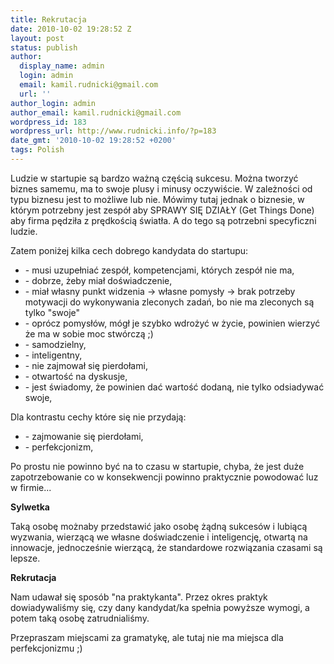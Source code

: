 ```yaml
---
title: Rekrutacja
date: 2010-10-02 19:28:52 Z
layout: post
status: publish
author:
  display_name: admin
  login: admin
  email: kamil.rudnicki@gmail.com
  url: ''
author_login: admin
author_email: kamil.rudnicki@gmail.com
wordpress_id: 183
wordpress_url: http://www.rudnicki.info/?p=183
date_gmt: '2010-10-02 19:28:52 +0200'
tags: Polish
---
```


<div id="_mcePaste" style="position: absolute; left: -10000px; top: 0px; width: 1px; height: 1px; overflow-x: hidden; overflow-y: hidden;">Ludzie w startupie są bardzo ważną częścią sukcesu. Można tworzyć biznes samemu, ma to swoje plusy i minusy oczywiście. W zależności od typu biznesu jest to możliwe lub nie. Mówimy tutaj jednak o biznesie, w którym potrzebny jest zespół aby SPRAWY SIĘ DZIAŁY (Get Things Done) aby firma pędziła z prędkością światła. A do tego są potrzebni specyficzni ludzie.</div>
<div id="_mcePaste" style="position: absolute; left: -10000px; top: 0px; width: 1px; height: 1px; overflow-x: hidden; overflow-y: hidden;">Zatem poniżej kilka cech dobrego kandydata do startupu:</div>
<div id="_mcePaste" style="position: absolute; left: -10000px; top: 0px; width: 1px; height: 1px; overflow-x: hidden; overflow-y: hidden;">- musi uzupełniać zespół, kompetencjami, których zespół nie ma,</div>
<div id="_mcePaste" style="position: absolute; left: -10000px; top: 0px; width: 1px; height: 1px; overflow-x: hidden; overflow-y: hidden;">- dobrze, żeby miał doświadczenie,</div>
<div id="_mcePaste" style="position: absolute; left: -10000px; top: 0px; width: 1px; height: 1px; overflow-x: hidden; overflow-y: hidden;">- miał własny punkt widzenia -&gt; własne pomysły -&gt; brak potrzeby motywacji do wykonywania zleconych zadań, bo nie ma zleconych są tylko "swoje"</div>
<div id="_mcePaste" style="position: absolute; left: -10000px; top: 0px; width: 1px; height: 1px; overflow-x: hidden; overflow-y: hidden;">- oprócz pomysłów, mógł je szybko wdrożyć w życie, powinien wierzyć że ma w sobie moc stwórczą ;)</div>
<div id="_mcePaste" style="position: absolute; left: -10000px; top: 0px; width: 1px; height: 1px; overflow-x: hidden; overflow-y: hidden;">- samodzielny,</div>
<div id="_mcePaste" style="position: absolute; left: -10000px; top: 0px; width: 1px; height: 1px; overflow-x: hidden; overflow-y: hidden;">- inteligentny,</div>
<div id="_mcePaste" style="position: absolute; left: -10000px; top: 0px; width: 1px; height: 1px; overflow-x: hidden; overflow-y: hidden;">- nie zajmował się pierdołami,</div>
<div id="_mcePaste" style="position: absolute; left: -10000px; top: 0px; width: 1px; height: 1px; overflow-x: hidden; overflow-y: hidden;">- otwartość na dyskusje,</div>
<div id="_mcePaste" style="position: absolute; left: -10000px; top: 0px; width: 1px; height: 1px; overflow-x: hidden; overflow-y: hidden;">- jest świadomy, że powinien dać wartość dodaną, nie tylko odsiadywać swoje,</div>
<div id="_mcePaste" style="position: absolute; left: -10000px; top: 0px; width: 1px; height: 1px; overflow-x: hidden; overflow-y: hidden;">Dla kontrastu cechy które się nie przydają:</div>
<div id="_mcePaste" style="position: absolute; left: -10000px; top: 0px; width: 1px; height: 1px; overflow-x: hidden; overflow-y: hidden;">- zajmowanie się pierdołami,</div>
<div id="_mcePaste" style="position: absolute; left: -10000px; top: 0px; width: 1px; height: 1px; overflow-x: hidden; overflow-y: hidden;">- perfekcjonizm,</div>
<div id="_mcePaste" style="position: absolute; left: -10000px; top: 0px; width: 1px; height: 1px; overflow-x: hidden; overflow-y: hidden;">Po prostu nie powinno być na to czasu w startupie, chyba, że jest duże zapotrzebowanie co w konsekwencji powinno praktycznie powodować luz w firmie...</div>
<div id="_mcePaste" style="position: absolute; left: -10000px; top: 0px; width: 1px; height: 1px; overflow-x: hidden; overflow-y: hidden;">Sylwetka</div>
<div id="_mcePaste" style="position: absolute; left: -10000px; top: 0px; width: 1px; height: 1px; overflow-x: hidden; overflow-y: hidden;">Taką osobę możnaby przedstawić jako osobę żądną sukcesów i lubiącą wyzwania, wierzącą we własne doświadczenie i inteligencję, otwartą na innowacje, jednocześnie wierzącą, że standardowe rozwiązania czasami są lepsze.</div>
<div id="_mcePaste" style="position: absolute; left: -10000px; top: 0px; width: 1px; height: 1px; overflow-x: hidden; overflow-y: hidden;">Rekrutacja</div>
<div id="_mcePaste" style="position: absolute; left: -10000px; top: 0px; width: 1px; height: 1px; overflow-x: hidden; overflow-y: hidden;">Nam udawał się sposób "na praktykanta". Przez okres praktyk dowiadywaliśmy się, czy dany kandydat/ka spełnia powyższe wymogi, a potem taką osobę zatrudnialiśmy.</div>
<div id="_mcePaste" style="position: absolute; left: -10000px; top: 0px; width: 1px; height: 1px; overflow-x: hidden; overflow-y: hidden;">Przepraszam miejscami za gramatykę, ale tutaj nie ma miejsca dla perfekcjonizmu ;)</div>
<p>Ludzie w startupie są bardzo ważną częścią sukcesu. Można tworzyć biznes samemu, ma to swoje plusy i minusy oczywiście. W zależności od typu biznesu jest to możliwe lub nie. Mówimy tutaj jednak o biznesie, w którym potrzebny jest zespół aby SPRAWY SIĘ DZIAŁY (Get Things Done) aby firma pędziła z prędkością światła. A do tego są potrzebni specyficzni ludzie.</p>
<p>Zatem poniżej kilka cech dobrego kandydata do startupu:</p>
<ul>
<li>- musi uzupełniać zespół, kompetencjami, których zespół nie ma,</li>
<li>- dobrze, żeby miał doświadczenie,</li>
<li>- miał własny punkt widzenia -&gt; własne pomysły -&gt; brak potrzeby motywacji do wykonywania zleconych zadań, bo nie ma zleconych są tylko "swoje"</li>
<li>- oprócz pomysłów, mógł je szybko wdrożyć w życie, powinien wierzyć że ma w sobie moc stwórczą ;)</li>
<li>- samodzielny,</li>
<li>- inteligentny,</li>
<li>- nie zajmował się pierdołami,</li>
<li>- otwartość na dyskusje,</li>
<li>- jest świadomy, że powinien dać wartość dodaną, nie tylko odsiadywać swoje,</li>
</ul>
<p>Dla kontrastu cechy które się nie przydają:</p>
<ul>
<li>- zajmowanie się pierdołami,</li>
<li>- perfekcjonizm,</li>
</ul>
<p>Po prostu nie powinno być na to czasu w startupie, chyba, że jest duże zapotrzebowanie co w konsekwencji powinno praktycznie powodować luz w firmie...</p>
<p><strong>Sylwetka</strong></p>
<p>Taką osobę możnaby przedstawić jako osobę żądną sukcesów i lubiącą wyzwania, wierzącą we własne doświadczenie i inteligencję, otwartą na innowacje, jednocześnie wierzącą, że standardowe rozwiązania czasami są lepsze.</p>
<p><strong>Rekrutacja</strong></p>
<p>Nam udawał się sposób "na praktykanta". Przez okres praktyk dowiadywaliśmy się, czy dany kandydat/ka spełnia powyższe wymogi, a potem taką osobę zatrudnialiśmy.</p>
<p>Przepraszam miejscami za gramatykę, ale tutaj nie ma miejsca dla perfekcjonizmu ;)</p>
